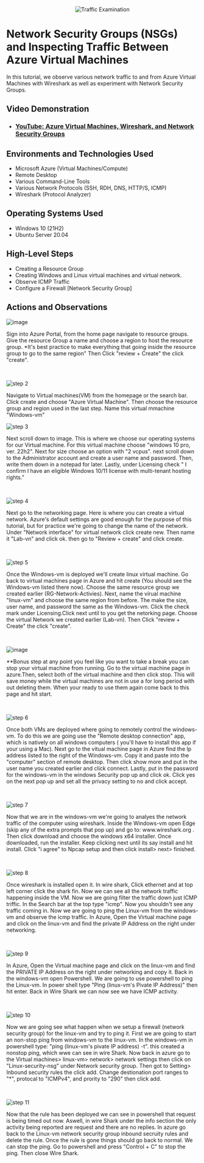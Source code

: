 <p align="center">
<img src="https://i.imgur.com/Ua7udoS.png" alt="Traffic Examination"/>
</p>

<h1>Network Security Groups (NSGs) and Inspecting Traffic Between Azure Virtual Machines</h1>
In this tutorial, we observe various network traffic to and from Azure Virtual Machines with Wireshark as well as experiment with Network Security Groups. <br />


<h2>Video Demonstration</h2>

- ### [YouTube: Azure Virtual Machines, Wireshark, and Network Security Groups](https://www.youtube.com)

<h2>Environments and Technologies Used</h2>

- Microsoft Azure (Virtual Machines/Compute)
- Remote Desktop
- Various Command-Line Tools
- Various Network Protocols (SSH, RDH, DNS, HTTP/S, ICMP)
- Wireshark (Protocol Analyzer)

<h2>Operating Systems Used </h2>

- Windows 10 (21H2)
- Ubuntu Server 20.04

<h2>High-Level Steps</h2>

- Creating a Resource Group
- Creating Windows and Linux virtual machines and virtual network.
- Observe ICMP Traffic
- Configure a Firewall [Network Security Group]

<h2>Actions and Observations</h2>

![image](https://github.com/user-attachments/assets/9fda66f7-6832-4348-91e1-947bfeb1deff)

<p>
Sign into Azure Portal, from the home page navigate to resource groups. Give the resource Group a name and choose a region to host the resource group. *It's best practice to make everything that going inside the resource group to go to the same region"
  Then Click "review + Create" the click "create".
</p>
<br />

![step 2](https://github.com/user-attachments/assets/506597c8-33bc-4034-adf5-c89cf359e36c)

<p>
Navigate to Virtual machines(VM) from the homepage or the search bar. Click create and choose "Azure Virtual Machine". Then choose the resource group and region used in the last step. Name this virtual mmachine "Windows-vm"
<br />

![step 3](https://github.com/user-attachments/assets/758c1740-7585-4057-be3a-f3f03e70c2d3)

<p>
Next scroll down to image. This is where we choose our operating systems for our Virtual machine. For this virtual machine choose "windows 10 pro, ver. 22h2". Next for size choose an option with "2 vcpus". next scroll down to the Administrator account and create a user name and password. Then, write them down in a notepad for later. Lastly, under Licensing check " I confirm I have an eligible Windows 10/11 license with multi-tenant hosting rights."
</p>
<br />

![step 4](https://github.com/user-attachments/assets/2172626d-1f4a-4b62-aa86-102bf5d08e63)


<p>
Next go to the networking page. Here is where you can create a virtual network. Azure's default settings are good enough for the purpose of this tutorial, but for practice we're going to change the name of the network. Under "Network interface" for virtual network click create new. Then name it "Lab-vn" and click ok. then go to "Review + create" and click create.
</p>
<br />

![step 5](https://github.com/user-attachments/assets/3925577f-d333-4cf1-9cec-c6c7609c32c2)



<p>
Once the Windows-vm is deployed we'll create linux virtual machine. Go back to virtual machines page in Azure and hit create (You should see the Windows-vm listed there now). Choose the same resource group we created earlier (RG-Network-Activies). Next, name the virual machine "linux-vm" and choose the same region from before. The make the size, user name, and password the same as the Windows-vm. Click the check mark under Licensing.Click next until to you get the netorking page. Choose the virtual Network we created earlier (Lab-vn).
   Then Click "review + Create" the click "create".
</p>
<br />

![image](https://github.com/user-attachments/assets/a87cfc75-7fe1-49e7-9084-28ee124d6506)


<p>
**Bonus step at any point you feel like you want to take a break you can stop your virtual machine from running. Go to the virtual machine page in azure.Then, select both of the virtual machine and then click stop. This will save money while the virtual machines are not in use a for long period with out deleting them. When your ready to use them again come back to this page and hit start.
</p>
<br />

![step 6](https://github.com/user-attachments/assets/1b8db5b9-60a8-4cfa-89f8-ea6f292aa422)

<p>
Once both VMs are deployed where going to remotely control the windows-vm. To do this we are going use the "Remote desktop connection" app, which is natively on all windows computers ( you'll have to install this app if your using a Mac). Next go to the vitual machine page in Azure find the Ip address listed to the right of the Windows-vm. Copy it and paste into the "computer" section of remote desktop. Then click show more and put in the user name you created earlier and click connect. Lastly, put in the password for the windows-vm in the windows Security pop up and click ok. Click yes on the next pop up and set all the privacy setting to no and click accept.
</p>
<br />

![step 7](https://github.com/user-attachments/assets/f22ff5a4-c2c3-4706-a2fa-4c6075175780)

<p>
 Now that we are in the windows-vm we're going to analyes the network traffic of the computer using wireshark. Inside the Windows-vm open Edge (skip any of the extra prompts that pop up) and go to: www.wireshark.org . Then click download and choose the windows x64 installer. Once downloaded, run the installer. Keep clicking next until its say install and hit install. Click "i agree" to Npcap setup and then click install> next> finished.
</p>
<br />

![step 8](https://github.com/user-attachments/assets/13121fa5-4805-4ad5-8135-7156c13ccef7)


<p>
 Once wireshark is installed open it. In wire shark, Click ethernet and at top left corner click the shark fin. Now we can see all the network traffic happening inside the VM. Now we are going filter the traffic down just ICMP triffic. In the Search bar at the top type "icmp". Now you shouldn't see any traffic coming in. Now we are going to ping the Linux-vm from the windows-vm and observe the icmp traffic. In Azure, Open the Virtual machine page and click on the linux-vm and find the private IP Address on the right under networking.
</p>
<br />

![step 9](https://github.com/user-attachments/assets/fbf521cd-a594-4583-96f7-308f343c00be)

<p>
  In Azure, Open the Virtual machine page and click on the linux-vm and find the PRIVATE IP Address on the right under networking and copy it. Back in the windows-vm open Powershell. We are going to use powershell to ping the Linux-vm. In power shell type "Ping (linux-vm's Pivate IP Address)" then hit enter. Back in Wire Shark we can now see we have ICMP activity.
</p>
<br />

![step 10](https://github.com/user-attachments/assets/4beb15d0-e337-4bd4-8580-fcc82808070a)

<p>
   Now we are going see what happen when we setup a firewall (network security group) for the linux-vm and try to ping it. First we are going to start an non-stop ping from windows-vm to the linux-vm. In the windows-vm in powershell type: "ping (linux-vm's pivate IP address) -t". this created a nonstop ping, which wwe can see in wire Shark. Now back in azure go to the Virtual machines> linux-vm> network> network settings then click on "Linux-security-nsg" under Network security group. Then got to Setting> Inbound security rules the click add. Change destionation port ranges to "*", protocal to "ICMPv4", and prority to "290" then click add.
</p>
<br />

![step 11](https://github.com/user-attachments/assets/5784c9e8-8aba-4a32-82e6-b4803af0ee55)

<p>
  Now that the rule has been deployed we can see in powershell that request is being timed out now. Aswell, in wire Shark under the info section the only activity being reported are request and there are no replies. In azure go back to the Linux-vm network security group inbound secruity rules and delete the rule. Once the rule is gone things should go back to normal. We can stop the ping. Go to powershell and press "Control + C" to stop the ping. Then close Wire Shark.
</p>
<br />

